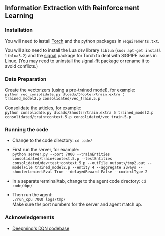 ## Information Extraction with Reinforcement Learning

### Installation
You will need to install [Torch](http://torch.ch/docs/getting-started.html) and the  python packages in `requirements.txt`.  

You will also need to install the Lua dev library `liblua` (`sudo apt-get install liblua5.2`) and the [signal](https://github.com/LuaDist/lua-signal) package for Torch to deal with SIGPIPE issues in Linux.
(You may need to uninstall the [signal-fft](https://github.com/soumith/torch-signal) package or rename it to avoid conflicts.)

### Data Preparation

Create the vectorizers (using a pre-trained model), for example:  
`python vec_consolidate.py dloads/Shooter/train.extra 5 trained_model2.p consolidated/vec_train.5.p`   
  
Consolidate the articles, for example:  
`python consolidate.py dloads/Shooter/train.extra 5 trained_model2.p consolidated/train+context.5.p consolidated/vec_train.5.p`  


### Running the code
  * Change to the code directory: `cd code/`
  * First run the server, for example:  
    `python server.py --port 7000 --trainEntities consolidated/train+context.5.p --testEntities consolidated/dev+test+context.5.p --outFile outputs/tmp2.out --modelFile trained_model2.p --entity 4 --aggregate always --shooterLenientEval True --delayedReward False --contextType 2` 

  * In a separate terminal/tab, change to the agent code directory: `cd code/dqn/`
  * Then run the agent:  
    `./run_cpu 7000 logs/tmp/`  
    Make sure the port numbers for the server and agent match up.

### Acknowledgements
  * [Deepmind's DQN codebase](https://github.com/kuz/DeepMind-Atari-Deep-Q-Learner)

